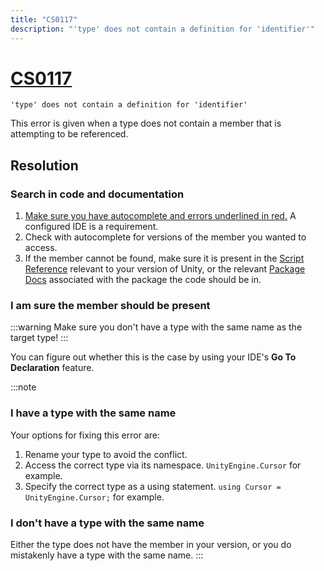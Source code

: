 ```yaml
---
title: "CS0117"
description: "'type' does not contain a definition for 'identifier'"
---
```

# [CS0117](https://docs.microsoft.com/en-us/dotnet/csharp/misc/cs0117)

```
'type' does not contain a definition for 'identifier'
```


This error is given when a type does not contain a member that is attempting to be referenced.

## Resolution
### Search in code and documentation
1. [Make sure you have autocomplete and errors underlined in red.](../IDE%20Configuration.md) A configured IDE is a requirement.
2. Check with autocomplete for versions of the member you wanted to access.
3. If the member cannot be found, make sure it is present in the [Script Reference](https://docs.unity3d.com/ScriptReference/) relevant to your version of Unity, or the relevant [Package Docs](https://docs.unity3d.com/Manual/PackagesList.html) associated with the package the code should be in.

### I am sure the member should be present
:::warning
Make sure you don't have a type with the same name as the target type!
:::

You can figure out whether this is the case by using your IDE's **Go To Declaration** feature.

:::note
### I have a type with the same name
Your options for fixing this error are:
1. Rename your type to avoid the conflict.
2. Access the correct type via its namespace. `UnityEngine.Cursor` for example.
3. Specify the correct type as a using statement. `using Cursor = UnityEngine.Cursor;` for example.

### I don't have a type with the same name
Either the type does not have the member in your version, or you do mistakenly have a type with the same name.
:::
